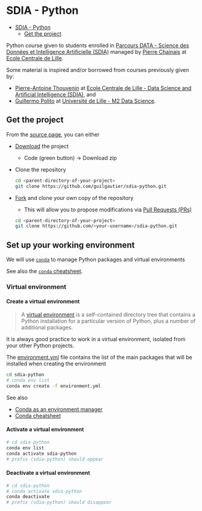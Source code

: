 # SDIA - Python

- [SDIA - Python](#sdia---python)
  - [Get the project](#get-the-project)

Python course given to students enrolled in [Parcours DATA - Science des Données et Intelligence Artificielle (SDIA)](http://pierrechainais.ec-lille.fr/Centrale/Option_DAD/Accueil.html) managed by [Pierre Chainais](http://pierrechainais.ec-lille.fr/) at [Ecole Centrale de Lille](https://centralelille.fr/).

Some material is inspired and/or borrowed from courses previously given by:

- [Pierre-Antoine Thouvenin](https://pthouvenin.github.io/) at [Ecole Centrale de Lille - Data Science and Artificial Intelligence (SDIA)](http://pierrechainais.ec-lille.fr/Centrale/Option_DAD/Accueil.html), and
- [Guillermo Polito](https://guillep.github.io/) at [Université de Lille - M2 Data Science](https://www.univ-lille.fr/formations/fr-00020709.html).

## Get the project

From the [source page](https://github.com/guilgautier/sdia-python), you can either

- [Download](https://github.com/guilgautier/sdia-python/archive/refs/heads/master.zip) the project
  - Code (green button) -> Download zip

- Clone the repository

  ```bash
  cd <parent-directory-of-your-project>
  git clone https://github.com/guilgautier/sdia-python.git
  ```

- [Fork](https://github.com/guilgautier/sdia-python/fork) and clone your own copy of the repository
  - This will allow you to propose modifications via [Pull Requests (PRs)](https://github.com/guilgautier/sdia-python/fork)

  ```bash
  cd <parent-directory-of-your-project>
  git clone https://github.com/<your-username>/sdia-python.git
  ```

## Set up your working environment

We will use [`conda`](https://conda.io/projects/conda/en/latest/index.html) to manage Python packages and virtual environments

See also the [`conda` cheatsheet](https://docs.conda.io/projects/conda/en/4.6.0/_downloads/52a95608c49671267e40c689e0bc00ca/conda-cheatsheet.pdf).

### Virtual environment

#### Create a virtual environment

> A [virtual environment](https://docs.python.org/3/tutorial/venv.html) is a self-contained directory tree that contains a Python installation for a particular version of Python, plus a number of additional packages.

It is always good practice to work in a virtual environment, isolated from your other Python projects.

The [environment.yml](./environment.yml) file contains the list of the main packages that will be installed when creating the environment

```bash
cd sdia-python
# conda env list
conda env create -f environment.yml
```

See also

- [Conda as an environment manager](https://conda.io/projects/conda/en/latest/user-guide/tasks/manage-environments.html)
- [Conda cheatsheet](https://docs.conda.io/projects/conda/en/4.6.0/_downloads/52a95608c49671267e40c689e0bc00ca/conda-cheatsheet.pdf)

#### Activate a virtual environment

```bash
# cd sdia-python
conda env list
conda activate sdia-python
# prefix (sdia-python) should appear
```

#### Deactivate a virtual environment

```bash
# cd sdia-python
# conda activate sdia-python
conda deactivate
# prefix (sdia-python) should disappear
```
